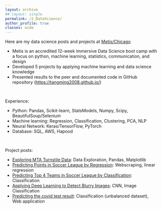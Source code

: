 ```yaml
---
layout: archive
## layout: single
permalink: /2_DataScience/
author_profile: true
classes: wide
---
```


Here are my data science posts and projects at [Metis/Chicago](https://www.thisismetis.com/)
- Metis is an accredited 12-week immersive Data Science boot camp with a focus on python, machine learning, statistics, communication, and design
- Developed 5 projects by applying machine learning and data science knowledge
- Presented results to the peer and documented code in GitHub repository (https://tangming2008.github.io/)

<br/>

Experience:
- Python: Pandas, Scikit-learn, StatsModels, Numpy, Scipy, BeautifulSoup/Selenium
- Machine learning: Regression, Classification, Clustering, PCA, NLP
- Neural Network: Keras/TensorFlow, PyTorch
- Database: SQL, AWS, Hapood

<br/>

Project posts:
- [Exploring MTA Turnstile Data](https://tangming2008.github.io//portfolio/portfolio-1/): Data Exploration, Pandas, Matplotlib
- [Predicting Points in Soccer League by Regression](https://tangming2008.github.io//portfolio/portfolio-2/): Webscraping, linear regression
- [Predicting Top 4 Teams in Soccer League by Classification](https://tangming2008.github.io//portfolio/portfolio-3/): Classification
- [Applying Deep Learning to Detect Blurry Images](https://tangming2008.github.io//portfolio/portfolio-4/): CNN, Image Classification
- [Predicting the covid test result](https://tangming2008.github.io//portfolio/portfolio-5/): Classification (unbalanced dataset), Web application
